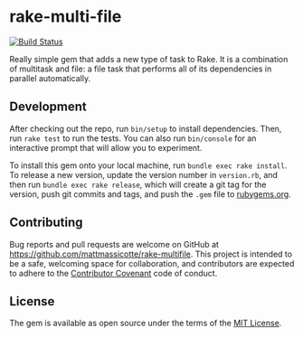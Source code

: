 # rake-multi-file

[![Build Status](https://travis-ci.org/mattmassicotte/rake-multifile.svg?branch=master)](https://travis-ci.org/mattmassicotte/rake-multifile)

Really simple gem that adds a new type of task to Rake. It is a combination of multitask and file: a file task that performs all of its dependencies in parallel automatically.

## Development

After checking out the repo, run `bin/setup` to install dependencies. Then, run `rake test` to run the tests. You can also run `bin/console` for an interactive prompt that will allow you to experiment.

To install this gem onto your local machine, run `bundle exec rake install`. To release a new version, update the version number in `version.rb`, and then run `bundle exec rake release`, which will create a git tag for the version, push git commits and tags, and push the `.gem` file to [rubygems.org](https://rubygems.org).

## Contributing

Bug reports and pull requests are welcome on GitHub at https://github.com/mattmassicotte/rake-multifile. This project is intended to be a safe, welcoming space for collaboration, and contributors are expected to adhere to the [Contributor Covenant](contributor-covenant.org) code of conduct.


## License

The gem is available as open source under the terms of the [MIT License](http://opensource.org/licenses/MIT).

